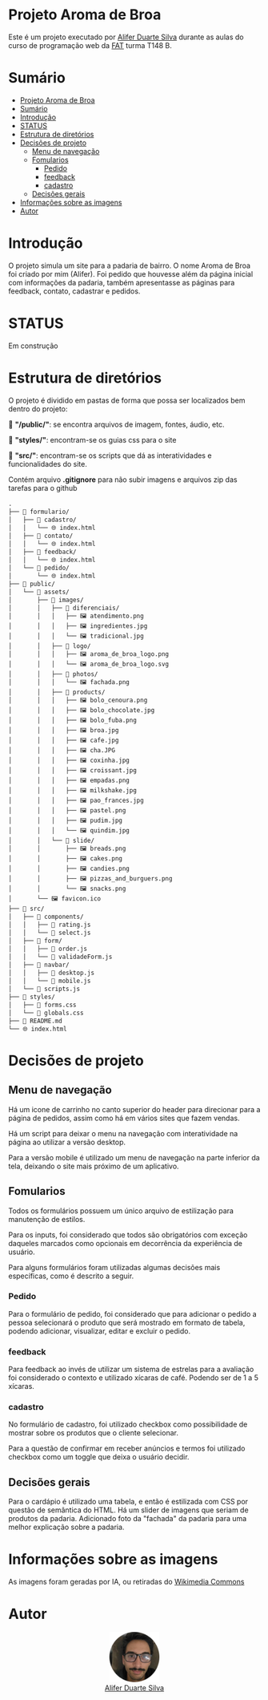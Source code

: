 # Projeto Aroma de Broa

Este é um projeto executado por [Alifer Duarte Silva](#Author) durante as aulas do curso de programação web da [FAT](https://escolatecnicafat.org.br/) turma T148 B.

# Sumário

- [Projeto Aroma de Broa](#projeto-aroma-de-broa)
- [Sumário](#sumário)
- [Introdução](#introdução)
- [STATUS](#status)
- [Estrutura de diretórios](#estrutura-de-diretórios)
- [Decisões de projeto](#decisões-de-projeto)
  - [Menu de navegação](#menu-de-navegação)
  - [Fomularios](#fomularios)
    - [Pedido](#pedido)
    - [feedback](#feedback)
    - [cadastro](#cadastro)
  - [Decisões gerais](#decisões-gerais)
- [Informações sobre as imagens](#informações-sobre-as-imagens)
- [Autor](#autor)

# Introdução

O projeto simula um site para a padaria de bairro. O nome Aroma de Broa foi criado por mim (Alifer). Foi pedido que houvesse além da página inicial com informações da padaria, também apresentasse as páginas para feedback, contato, cadastrar e pedidos.

# STATUS

Em construção 


# Estrutura de diretórios

O projeto é dividido em pastas de forma que possa ser localizados bem dentro do projeto:

📁 **"/public/"**: se encontra arquivos de imagem, fontes, áudio, etc.

📁 **"styles/"**: encontram-se os guias css para o site

📁 **"src/"**: encontram-se os scripts que dá as interatividades e funcionalidades do site.

Contém arquivo **.gitignore** para não subir imagens e arquivos zip das tarefas para o github

```
.
├── 📁 formulario/
│   ├── 📁 cadastro/
│   │   └── 🌐 index.html
│   ├── 📁 contato/
│   │   └── 🌐 index.html
│   ├── 📁 feedback/
│   │   └── 🌐 index.html
│   └── 📁 pedido/
│       └── 🌐 index.html
├── 📁 public/
│   └── 📁 assets/
│       ├── 📁 images/
│       │   ├── 📁 diferenciais/
│       │   │   ├── 🖼️ atendimento.png
│       │   │   ├── 🖼️ ingredientes.jpg
│       │   │   └── 🖼️ tradicional.jpg
│       │   ├── 📁 logo/
│       │   │   ├── 🖼️ aroma_de_broa_logo.png
│       │   │   └── 🖼️ aroma_de_broa_logo.svg
│       │   ├── 📁 photos/
│       │   │   └── 🖼️ fachada.png
│       │   ├── 📁 products/
│       │   │   ├── 🖼️ bolo_cenoura.png
│       │   │   ├── 🖼️ bolo_chocolate.jpg
│       │   │   ├── 🖼️ bolo_fuba.png
│       │   │   ├── 🖼️ broa.jpg
│       │   │   ├── 🖼️ cafe.jpg
│       │   │   ├── 🖼️ cha.JPG
│       │   │   ├── 🖼️ coxinha.jpg
│       │   │   ├── 🖼️ croissant.jpg
│       │   │   ├── 🖼️ empadas.png
│       │   │   ├── 🖼️ milkshake.jpg
│       │   │   ├── 🖼️ pao_frances.jpg
│       │   │   ├── 🖼️ pastel.png
│       │   │   ├── 🖼️ pudim.jpg
│       │   │   └── 🖼️ quindim.jpg
│       │   └── 📁 slide/
│       │       ├── 🖼️ breads.png
│       │       ├── 🖼️ cakes.png
│       │       ├── 🖼️ candies.png
│       │       ├── 🖼️ pizzas_and_burguers.png
│       │       └── 🖼️ snacks.png
│       └── 🖼️ favicon.ico
├── 📁 src/
│   ├── 📁 components/
│   │   ├── 📄 rating.js
│   │   └── 📄 select.js
│   ├── 📁 form/
│   │   ├── 📄 order.js
│   │   └── 📄 validadeForm.js
│   ├── 📁 navbar/
│   │   ├── 📄 desktop.js
│   │   └── 📄 mobile.js
│   └── 📄 scripts.js
├── 📁 styles/
│   ├── 🎨 forms.css
│   └── 🎨 globals.css
├── 📖 README.md
└── 🌐 index.html
```

# Decisões de projeto

## Menu de navegação

Há um icone de carrinho no canto superior do header para direcionar para a página de pedidos, assim como há em vários sites que fazem vendas.

Há um script para deixar o menu na navegação com interatividade na página ao utilizar a versão desktop.

Para a versão mobile é utilizado um menu de navegação na parte inferior da tela, deixando o site mais próximo de um aplicativo.

## Fomularios

Todos os formulários possuem um único arquivo de estilização para manutenção de estilos.

Para os inputs, foi considerado que todos são obrigatórios com exceção daqueles marcados como opcionais em decorrência da experiência de usuário.

Para alguns formulários foram utilizadas algumas decisões mais específicas, como é descrito a seguir.

### Pedido
Para o formulário de pedido, foi considerado que para adicionar o pedido a pessoa selecionará o produto que será mostrado em formato de tabela, podendo adicionar, visualizar, editar e excluir o pedido.

### feedback
Para feedback ao invés de utilizar um sistema de estrelas para a avaliação foi considerado o contexto e utilizado xícaras de café. Podendo ser de 1 a 5 xícaras.

### cadastro

No formulário de cadastro, foi utilizado checkbox como possibilidade de mostrar sobre os produtos que o cliente selecionar.

Para a questão de confirmar em receber anúncios e termos foi utilizado checkbox como um toggle que deixa o usuário decidir.


## Decisões gerais

Para o cardápio é utilizado uma tabela, e então é estilizada com CSS por questão de semântica do HTML.
Há um slider de imagens que seriam de produtos da padaria.
Adicionado foto da "fachada" da padaria para uma melhor explicação sobre a padaria.


# Informações sobre as imagens

As imagens foram geradas por IA, ou retiradas do 
[Wikimedia Commons](https://commons.wikimedia.org/wiki/Main_Page)

# Autor

<div align="center">
<img 
  src= "https://github.com/aliferds/aliferds/raw/main/images/selfie.png"
  width= "100"
  alt="Alifer's photo"
/>
</div>

<div align="center">
<a target="_blank" href="https://aliferdev.digital">Alifer Duarte Silva</a>
</div>